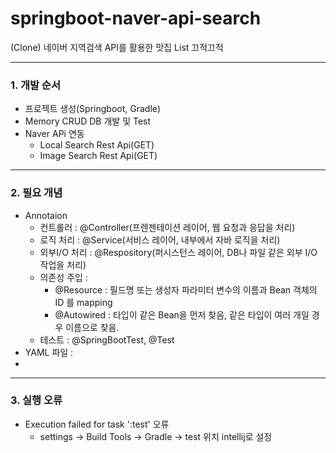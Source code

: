 # springboot-naver-api-search
(Clone) 네이버 지역검색 API를 활용한 맛집 List 끄적끄적

---
### 1. 개발 순서
* 프로젝트 생성(Springboot, Gradle)
* Memory CRUD DB 개발 및 Test
* Naver APi 연동
  * Local Search Rest Api(GET)
  * Image Search Rest Api(GET)


---
### 2. 필요 개념
* Annotaion
  * 컨트롤러 : @Controller(프렌젠테이션 레이어, 웹 요청과 응답을 처리)
  * 로직 처리 : @Service(서비스 레이어, 내부에서 자바 로직을 처리)
  * 외부I/O 처리 : @Respository(퍼시스턴스 레이어, DB나 파일 같은 외부 I/O 작업을 처리)
  * 의존성 주입 :
    * @Resource : 필드명 또는 생성자 파라미터 변수의 이름과 Bean 객체의 ID 를 mapping
    * @Autowired : 타입이 같은 Bean을 먼저 찾음, 같은 타입이 여러 개일 경우 이름으로 찾음.
  * 테스트 : @SpringBootTest, @Test
* YAML 파일 : 
* 


---

### 3. 실행 오류
* Execution failed for task ':test' 오류
  * settings -> Build Tools -> Gradle -> test 위치 intellij로 설정


